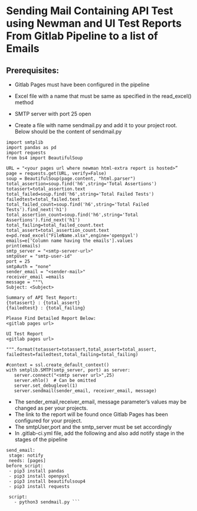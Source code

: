 # Sending Mail Containing API Test using Newman  and UI Test Reports From Gitlab Pipeline to a list of Emails 
## Prerequisites:
* Gitlab Pages must have been configured in the pipeline
* Excel file with a name that must be same as specified in the read_excel() method
* SMTP server with port 25 open

* Create a file with name sendmail.py and add it to your project root. Below should be the content of sendmail.py

``` 
import smtplib
import pandas as pd
import requests
from bs4 import BeautifulSoup

URL = "<your pages url where newman html-extra report is hosted>”
page = requests.get(URL, verify=False)
soup = BeautifulSoup(page.content, "html.parser")
total_assertion=soup.find('h6',string='Total Assertions')
totassert=total_assertion.text
total_failed=soup.find('h6',string='Total Failed Tests')
failedtest=total_failed.text
total_failed_count=soup.find('h6',string='Total Failed Tests').find_next('h1')
total_assertion_count=soup.find('h6',string='Total Assertions').find_next('h1')
total_failing=total_failed_count.text
total_assert=total_assertion_count.text
e=pd.read_excel("FileName.xlsx",engine='openpyxl')
emails=e['Column name having the emails'].values
print(emails)
smtp_server = "<smtp-server-url>"
smtpUser = "smtp-user-id"
port = 25
smtpAuth = "none"
sender_email = "<sender-mail>"
receiver_email =emails
message = """\
Subject: <Subject>

Summary of API Test Report:
{totassert} : {total_assert}
{failedtest} : {total_failing}

Please Find Detailed Report Below:
<gitlab pages url>

UI Test Report
<gitlab pages url>

""".format(totassert=totassert,total_assert=total_assert, failedtest=failedtest,total_failing=total_failing)

#context = ssl.create_default_context()
with smtplib.SMTP(smtp_server, port) as server:
   server.connect("<smtp server url>",25)
   server.ehlo()  # Can be omitted
   server.set_debuglevel(1)
   server.sendmail(sender_email, receiver_email, message) 
```



* The sender_email,receiver_email, message parameter’s values may be changed as per your projects. 
* The link to the report will be found once Gitlab Pages has been configured for your project.
* The smtpUser,port and the smtp_server must be set accordingly
* In .gitlab-ci.yml file, add the following and also add notify stage in the stages of the pipeline

```
send_email:
 stage: notify
 needs: [pages]
before_script:
 - pip3 install pandas
 - pip3 install openpyxl
 - pip3 install beautifulsoup4
 - pip3 install requests

 script:
   - python3 sendmail.py ```
